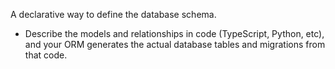 A declarative way to define the database schema.

- Describe the models and relationships in code (TypeScript, Python, etc), and your ORM generates the actual database tables and migrations from that code.